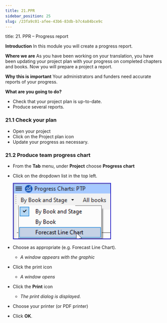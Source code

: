 ```yaml
---
title: 21.PPR
sidebar_position: 25
slug: /23fa9c01-afee-43b6-83db-b7c4a84bce9c
---
```




title: 21. PPR – Progress report


**Introduction**
In this module you will create a progress report.


**Where we are**
As you have been working on your translation, you have been updating your project plan with your progress on completed chapters and books. Now you will prepare a project a report.


**Why this is important**
Your administrators and funders need accurate reports of your progress.


**What are you going to do?**

- Check that your project plan is up-to-date.
- Produce several reports.

### 21.1 Check your plan

- Open your project
- Click on the Project plan icon
- Update your progress as necessary.

### 21.2 Produce team progress chart

- From the **Tab** menu, under **Project** choose **Progress chart**
- Click on the dropdown list in the top left.

	![](./277798433.png)

- Choose as appropriate (e.g. Forecast Line Chart).
	- _A window appears with the graphic_
- Click the print icon
	- _A window opens_
- Click the **Print** icon
	- _The print dialog is displayed._
- Choose your printer (or PDF printer)
- Click **OK**.
